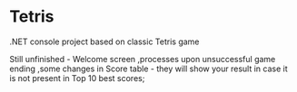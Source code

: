 # Tetris
.NET console project based on classic Tetris game

Still unfinished - 
	Welcome screen
	,processes upon unsuccessful game ending
	,some changes in Score table - they will show your result 			in case it is not present in Top 10 best scores;
